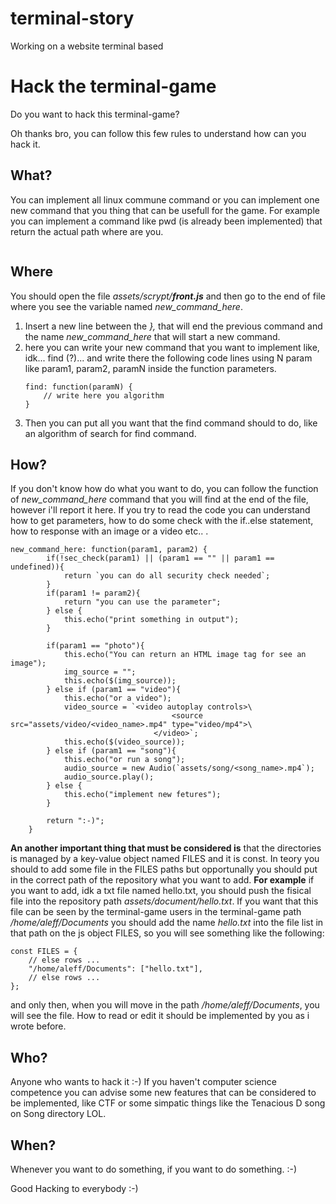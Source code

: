 # terminal-story
Working on a website terminal based

# Hack the terminal-game
Do you want to hack this terminal-game?

Oh thanks bro, you can follow this few rules to understand how can you hack it.

## What?
You can implement all linux commune command or you can implement one new command that you thing that can be usefull for the game.
For example you can implement a command like pwd (is already been implemented) that return the actual path where are you.

![]()

## Where
You should open the file *assets/scrypt/**front.js*** and then go to the end of file where you see the variable named *new_command_here*.
1. Insert a new line between the *},* that will end the previous command and the name *new_command_here* that will start a new command.
2. here you can write your new command that you want to implement like, idk... find (?)... and write there the following code lines using N param like param1, param2, paramN inside the function parameters.
    ```
    find: function(paramN) {
        // write here you algorithm
    }
    ```
3. Then you can put all you want that the find command should to do, like an algorithm of search for find command.


## How?
If you don't know how do what you want to do, you can follow the function of *new_command_here* command that you will find at the end of the file, however i'll report it here.
If you try to read the code you can understand how to get parameters, how to do some check with the if..else statement, how to response with an image or a video etc.. .
```
new_command_here: function(param1, param2) {
        if(!sec_check(param1) || (param1 == "" || param1 == undefined)){
            return `you can do all security check needed`;
        }
        if(param1 != param2){
            return "you can use the parameter";
        } else {
            this.echo("print something in output");
        }

        if(param1 == "photo"){
            this.echo("You can return an HTML image tag for see an image");
            img_source = "";
            this.echo($(img_source));
        } else if (param1 == "video"){
            this.echo("or a video");
            video_source = `<video autoplay controls>\
                                    <source src="assets/video/<video_name>.mp4" type="video/mp4">\
                                </video>`;
            this.echo($(video_source));
        } else if (param1 == "song"){
            this.echo("or run a song");
            audio_source = new Audio(`assets/song/<song_name>.mp4`);
            audio_source.play();
        } else {
            this.echo("implement new fetures");
        }

        return ":-)";
    }
```

**An another important thing that must be considered is** that the directories is managed by a key-value object named FILES and it is const.
In teory you should to add some file in the FILES paths but opportunally you should put in the correct path of the repository what you want to add.
**For example** if you want to add, idk a txt file named hello.txt, you should push the fisical file into the repository path *assets/document/hello.txt*. If you want that this file can be seen by the terminal-game users in the terminal-game path */home/aleff/Documents* you should add the name *hello.txt* into the file list in that path on the js object FILES, so you will see something like the following:
```
const FILES = {
    // else rows ...
    "/home/aleff/Documents": ["hello.txt"],
    // else rows ...
};
```
and only then, when you will move in the path */home/aleff/Documents*, you will see the file.
How to read or edit it should be implemented by you as i wrote before.

## Who?
Anyone who wants to hack it :-)
If you haven't computer science competence you can advise some new features that can be considered to be implemented, like CTF or some simpatic things like the Tenacious D song on Song directory LOL.

## When?
Whenever you want to do something, if you want to do something. :-)

Good Hacking to everybody :-)